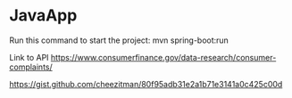 # JavaApp

Run this command to start the project:
mvn spring-boot:run


Link to API
https://www.consumerfinance.gov/data-research/consumer-complaints/

https://gist.github.com/cheezitman/80f95adb31e2a1b71e3141a0c425c00d

